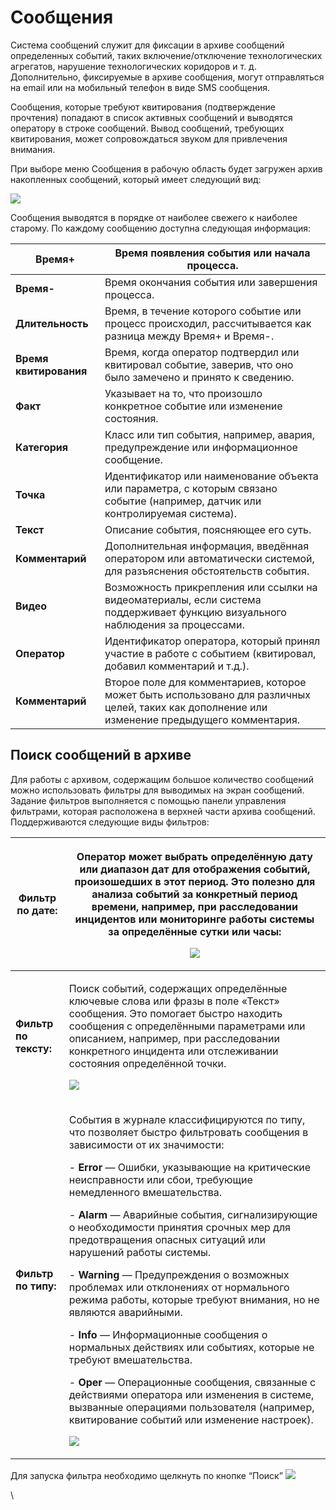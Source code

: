 # Сообщения

Система сообщений служит для фиксации в архиве сообщений определенных событий, таких включение/отключение технологических агрегатов, нарушение технологических коридоров и т. д. Дополнительно, фиксируемые в архиве сообщения, могут отправляться на email или на мобильный телефон в виде SMS сообщения. 

Сообщения, которые требуют квитирования (подтверждение прочтения) попадают в список активных сообщений и выводятся оператору в строке сообщений. Вывод сообщений, требующих квитирования, может сопровождаться звуком для привлечения внимания. 

При выборе меню Сообщения в рабочую область будет загружен архив накопленных сообщений, который имеет следующий вид:

![](Aspose.Words.d05e12d1-f872-4d26-99a8-e8b33d1390a6.001.png)

Сообщения выводятся в порядке от наиболее свежего к наиболее старому. По каждому сообщению доступна следующая информация:

|**Время+**|Время появления события или начала процесса.|
| - | - |
|**Время-**|Время окончания события или завершения процесса.|
|**Длительность**|Время, в течение которого событие или процесс происходил, рассчитывается как разница между Время+ и Время-.|
|**Время квитирования**|Время, когда оператор подтвердил или квитировал событие, заверив, что оно было замечено и принято к сведению.|
|**Факт**|Указывает на то, что произошло конкретное событие или изменение состояния.|
|**Категория**|Класс или тип события, например, авария, предупреждение или информационное сообщение.|
|**Точка**|Идентификатор или наименование объекта или параметра, с которым связано событие (например, датчик или контролируемая система).|
|**Текст**|Описание события, поясняющее его суть.|
|**Комментарий**|Дополнительная информация, введённая оператором или автоматически системой, для разъяснения обстоятельств события.|
|**Видео**|Возможность прикрепления или ссылки на видеоматериалы, если система поддерживает функцию визуального наблюдения за процессами.|
|**Оператор**|Идентификатор оператора, который принял участие в работе с событием (квитировал, добавил комментарий и т.д.).|
|**Комментарий**|Второе поле для комментариев, которое может быть использовано для различных целей, таких как дополнение или изменение предыдущего комментария.|
##
## **Поиск сообщений в архиве**
Для работы с архивом, содержащим большое количество сообщений можно использовать фильтры для выводимых на экран сообщений. Задание фильтров выполняется с помощью панели управления фильтрами, которая расположена в верхней части архива сообщений. Поддерживаются следующие виды фильтров:

|**Фильтр по дате:**|<p>Оператор может выбрать определённую дату или диапазон дат для отображения событий, произошедших в этот период. Это полезно для анализа событий за конкретный период времени, например, при расследовании инцидентов или мониторинге работы системы за определённые сутки или часы:</p><p>![](Aspose.Words.d05e12d1-f872-4d26-99a8-e8b33d1390a6.002.png)</p>|
| - | - |
|**Фильтр по тексту:**|<p>Поиск событий, содержащих определённые ключевые слова или фразы в поле «Текст» сообщения. Это помогает быстро находить сообщения с определёнными параметрами или описанием, например, при расследовании конкретного инцидента или отслеживании состояния определённой точки.</p><p>![](Aspose.Words.d05e12d1-f872-4d26-99a8-e8b33d1390a6.003.png)</p>|
|**Фильтр по типу:**|<p>События в журнале классифицируются по типу, что позволяет быстро фильтровать сообщения в зависимости от их значимости:</p><p>- **Error** — Ошибки, указывающие на критические неисправности или сбои, требующие немедленного вмешательства.</p><p>- **Alarm** — Аварийные события, сигнализирующие о необходимости принятия срочных мер для предотвращения опасных ситуаций или нарушений работы системы.</p><p>- **Warning** — Предупреждения о возможных проблемах или отклонениях от нормального режима работы, которые требуют внимания, но не являются аварийными.</p><p>- **Info** — Информационные сообщения о нормальных действиях или событиях, которые не требуют вмешательства.</p><p>- **Oper** — Операционные сообщения, связанные с действиями оператора или изменения в системе, вызванные операциями пользователя (например, квитирование событий или изменение настроек).</p><p>![](Aspose.Words.d05e12d1-f872-4d26-99a8-e8b33d1390a6.004.png)</p>|

Для запуска фильтра необходимо щелкнуть по кнопке “Поиск” ![](Aspose.Words.d05e12d1-f872-4d26-99a8-e8b33d1390a6.005.png)

\
